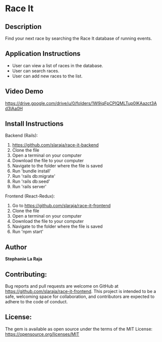 # Race It

## Description

Find your next race by searching the Race It database of running events.

## Application Instructions

- User can view a list of races in the database.
- User can search races.
- User can add new races to the list.

## Video Demo

https://drive.google.com/drive/u/0/folders/1W9iqFpCPIQMLTup0lKAazct3Ad3lAa0H


## Install Instructions

Backend (Rails):
1. https://github.com/slaraja/race-it-backend
2. Clone the file
3. Open a terminal on your computer
4. Download the file to your computer
5. Navigate to the folder where the file is saved
6. Run 'bundle install'
7. Run 'rails db:migrate'
8. Run 'rails db:seed'
9. Run 'rails server'

Frontend (React-Redux):
1. Go to https://github.com/slaraja/race-it-frontend
2. Clone the file
3. Open a terminal on your computer
4. Download the file to your computer
5. Navigate to the folder where the file is saved
6. Run 'npm start'

## Author

**Stephanie La Raja**

## Contributing:

Bug reports and pull requests are welcome on GitHub at https://github.com/slaraja/race-it-frontend. This project is intended to be a safe, welcoming space for collaboration, and contributors are expected to adhere to the code of conduct.

## License:

The gem is available as open source under the terms of the MIT License: https://opensource.org/licenses/MIT
